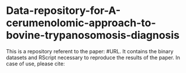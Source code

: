 # Data-repository-for-A-cerumenolomic-approach-to-bovine-trypanosomosis-diagnosis
This is a repository referent to the paper: #URL. 
It contains the binary datasets and RScript necessary to reproduce the results of the paper. 
In case of use, please cite: 

